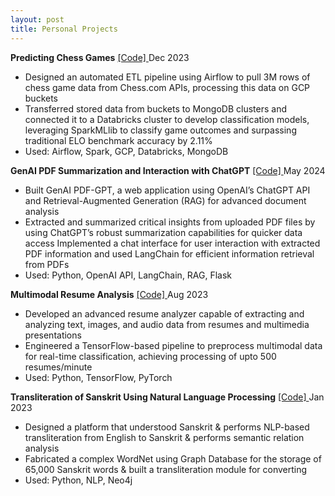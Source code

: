 ```yaml
---
layout: post
title: Personal Projects
---
```


<b>Predicting Chess Games</b> <a href="https://github.com/aspk74/Chess_EloPos_Evaluation">
[Code]
</a>
<span class="post-date">Dec 2023</span>

* Designed an automated ETL pipeline using Airflow to pull 3M rows of chess game data from Chess.com APIs, processing this data on GCP buckets
* Transferred stored data from buckets to MongoDB clusters and connected it to a Databricks cluster to develop classification models, leveraging
SparkMLlib to classify game outcomes and surpassing traditional ELO benchmark accuracy by 2.11%
* Used: Airflow, Spark, GCP, Databricks, MongoDB



<b>GenAI PDF Summarization and Interaction with ChatGPT</b> <a href="https://github.com/aspk74?tab=repositories">
[Code]
</a>
<span class="post-date">May 2024</span>

* Built GenAI PDF-GPT, a web application using OpenAI’s ChatGPT API and Retrieval-Augmented Generation (RAG) for advanced document analysis
* Extracted and summarized critical insights from uploaded PDF files by using ChatGPT’s robust summarization capabilities for quicker data access
Implemented a chat interface for user interaction with extracted PDF information and used LangChain for efficient information retrieval from PDFs
* Used: Python, OpenAI API, LangChain, RAG, Flask


<b> Multimodal Resume Analysis</b> <a href="https://github.com/aspk74?tab=repositories">
[Code]
</a>
<span class="post-date">Aug 2023</span>

* Developed an advanced resume analyzer capable of extracting and analyzing text, images, and audio data from resumes and multimedia presentations
* Engineered a TensorFlow-based pipeline to preprocess multimodal data for real-time classification, achieving processing of upto 500 resumes/minute
* Used: Python, TensorFlow, PyTorch

<b>Transliteration of Sanskrit Using Natural Language Processing</b> <a href="https://github.com/aspk74?tab=repositories">
[Code]
</a>
<span class="post-date">Jan 2023</span>

* Designed a platform that understood Sanskrit & performs NLP-based transliteration from English to Sanskrit & performs semantic relation analysis
* Fabricated a complex WordNet using Graph Database for the storage of 65,000 Sanskrit words & built a transliteration module for converting
* Used: Python, NLP, Neo4j

